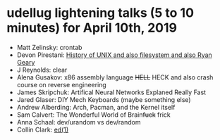 # udellug lightening talks (5 to 10 minutes) for April 10th, 2019

- Matt Zelinsky: crontab
- Devon Pirestani: [History of UNIX and also filesystem and also Ryan Geary](slides/ElectricitySpeak.pdf)
- J Reynolds: clear
- Alena Gusakov: x86 assembly language ~~HELL~~ HECK and also crash course on reverse engineering
- James Skripchuk: Artifical Neural Networks Explaned Really Fast
- Jared Glaser: DIY Mech Keyboards (maybe something else)
- Andrew Alberding: Arch, Pacman, and the Kernel itself
- Sam Calvert: The Wonderful World of Brain~~fuck~~ frick
- Anna Schaal: dev/urandom vs dev/random
- Collin Clark: [ed(1)](slides/ed1.pdf)
